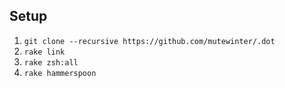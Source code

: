 ## Setup

1. `git clone --recursive https://github.com/mutewinter/.dot`
1. `rake link`
1. `rake zsh:all`
1. `rake hammerspoon`
